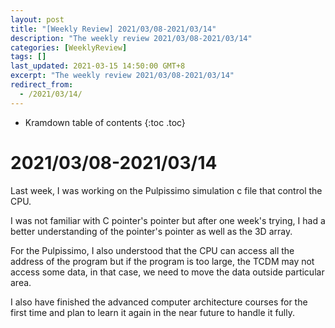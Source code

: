 ```yaml
---
layout: post
title: "[Weekly Review] 2021/03/08-2021/03/14"
description: "The weekly review 2021/03/08-2021/03/14"
categories: [WeeklyReview]
tags: []
last_updated: 2021-03-15 14:50:00 GMT+8
excerpt: "The weekly review 2021/03/08-2021/03/14"
redirect_from:
  - /2021/03/14/
---
```


* Kramdown table of contents
{:toc .toc}
# 2021/03/08-2021/03/14

Last week, I was working on the Pulpissimo simulation c file that control the CPU.

I was not familiar with C pointer's pointer but after one week's trying, I had a better understanding of the pointer's pointer as well as the 3D array.

For the Pulpissimo, I also understood that the CPU can access all the address of the program but if the program is too large, the TCDM may not access some data, in that case, we need to move the data outside particular area.

I also have finished the advanced computer architecture courses for the first time and plan to learn it again in the near future to handle it fully.